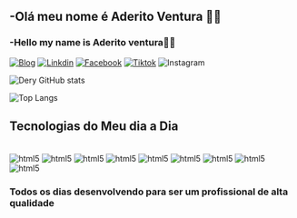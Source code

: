 ## -Olá meu nome é Aderito Ventura 🖐🏾
### -Hello my name is Aderito ventura🖐🏾

[![Blog](    https://img.shields.io/badge/Blogger-FF5722?style=for-the-badge&logo=blogger&logoColor=white)](https://www.blogger.com/blog/posts/8431347793653187673?hl=pt-BR)
[![Linkdin](   https://img.shields.io/badge/LinkedIn-0077B5?style=for-the-badge&logo=linkedin&logoColor=white)](https://www.linkedin.com/in/aderito-ventura-b11484317/)
[![Facebook]( https://img.shields.io/badge/Facebook-1877F2?style=for-the-badge&logo=facebook&logoColor=white)](https://www.facebook.com/profile.php?id=61562450651987)
[![Tiktok](https://img.shields.io/badge/TikTok-000000?style=for-the-badge&logo=tiktok&logoColor=white)](https://www.tiktok.com/@deridev2)
![Instagram](https://img.shields.io/badge/Instagram-E4405F?style=for-the-badge&logo=instagram&logoColor=white)

![Dery GitHub stats](https://github-readme-stats.vercel.app/api?username=Deydev&show_icons=true&theme=highcontrast)

![Top Langs](https://github-readme-stats.vercel.app/api/top-langs/?username=Deridev&hide_progress=true)

## Tecnologias do Meu dia a Dia

<div style="display: inline_block"><br/>
<img align="center" alt="html5" src="https://img.shields.io/badge/HTML5-E34F26?style=for-the-badge&logo=html5&logoColor=white">
<img align="center" alt="html5" src="https://img.shields.io/badge/CSS3-1572B6?style=for-the-badge&logo=css3&logoColor=white">
<img align="center" alt="html5" src="https://img.shields.io/badge/JavaScript-F7DF1E?style=for-the-badge&logo=javascript&logoColor=black">
<img align="center" alt="html5" src="https://img.shields.io/badge/Python-14354C?style=for-the-badge&logo=python&logoColor=whit">
<img align="center" alt="html5" src="https://img.shields.io/badge/C%2B%2B-00599C?style=for-the-badge&logo=c%2B%2B&logoColor=white">
<img align="center" alt="html5" src="https://img.shields.io/badge/Java-ED8B00?style=for-the-badge&logo=openjdk&logoColor=white">
<img align="center" alt="html5" src="https://img.shields.io/badge/PHP-777BB4?style=for-the-badge&logo=php&logoColor=white">
<img align="center" alt="html5" src="https://img.shields.io/badge/Node.js-43853D?style=for-the-badge&logo=node.js&logoColor=white">

<img align="center" alt="html5" src="https://img.shields.io/badge/React-20232A?style=for-the-badge&logo=react&logoColor=61DAFB">
    
</div>

### Todos os dias desenvolvendo para ser  um profissional de alta qualidade
